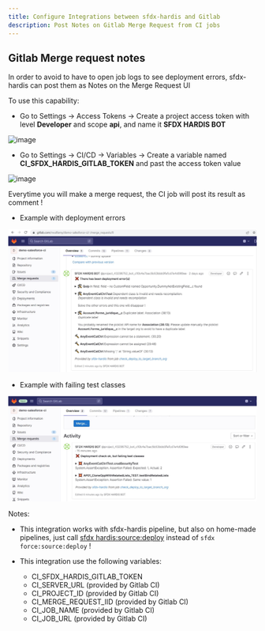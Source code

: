 ```yaml
---
title: Configure Integrations between sfdx-hardis and Gitlab
description: Post Notes on Gitlab Merge Request from CI jobs
---
```

<!-- markdownlint-disable MD013 -->

## Gitlab Merge request notes

In order to avoid to have to open job logs to see deployment errors, sfdx-hardis can post them as Notes on the Merge Request UI

To use this capability:

- Go to Settings -> Access Tokens -> Create a project access token with level **Developer** and scope **api**, and name it **SFDX HARDIS BOT**

![image](https://github.com/hardisgroupcom/sfdx-hardis/assets/129843004/b6669469-d71a-4cd8-9c5b-5d1d7d03e341)


- Go to Settings -> CI/CD -> Variables -> Create a variable named **CI_SFDX_HARDIS_GITLAB_TOKEN** and past the access token value

![image](https://github.com/hardisgroupcom/sfdx-hardis/assets/129843004/e4e0b473-0327-4856-88e4-070c2084ba48)


Everytime you will make a merge request, the CI job will post its result as comment !

- Example with deployment errors

![](assets/images/gitlab-mr-comment.jpg)

- Example with failing test classes

![](assets/images/gitlab-mr-comment-failed-tests.jpg)

Notes:

- This integration works with sfdx-hardis pipeline, but also on home-made pipelines, just call [sfdx hardis:source:deploy](https://sfdx-hardis.cloudity.com/hardis/source/deploy/) instead of `sfdx force:source:deploy` !

- This integration use the following variables:
  - CI_SFDX_HARDIS_GITLAB_TOKEN
  - CI_SERVER_URL (provided by Gitlab CI)
  - CI_PROJECT_ID (provided by Gitlab CI)
  - CI_MERGE_REQUEST_IID (provided by Gitlab CI)
  - CI_JOB_NAME (provided by Gitlab CI)
  - CI_JOB_URL (provided by Gitlab CI)
